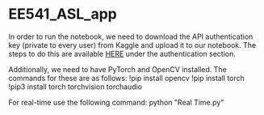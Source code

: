 # EE541_ASL_app

In order to run the notebook, we need to download the API authentication key (private to every user) from Kaggle and upload it to our notebook. The steps to do this are available [HERE](https://www.kaggle.com/docs/api) under the authentication section. 

Additionally, we need to have PyTorch and OpenCV installed. The commands for these are as follows:
!pip install opencv
!pip install torch
!pip3 install torch torchvision torchaudio

For real-time use the following command:
python "Real Time.py"
